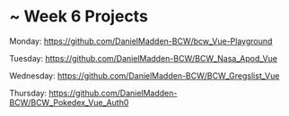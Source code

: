 # ~ Week 6 Projects

Monday: https://github.com/DanielMadden-BCW/bcw_Vue-Playground

Tuesday: https://github.com/DanielMadden-BCW/BCW_Nasa_Apod_Vue

Wednesday: https://github.com/DanielMadden-BCW/BCW_Gregslist_Vue

Thursday: https://github.com/DanielMadden-BCW/BCW_Pokedex_Vue_Auth0